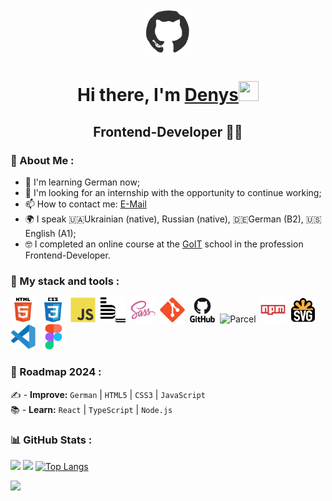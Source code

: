 <div align="center">
<img src="./images/github.gif" width="75"/>
<h1 align="center">Hi there, I'm <a href="https://github.com/lordponchik" target="_blank">Denys</a><img src="https://github.com/blackcater/blackcater/raw/main/images/Hi.gif" width="32" height="32"/></h1>
<h2 align="center">Frontend-Developer 👨‍💻</h2>
</div>

### 📖 About Me :


- 🧠 I'm learning German now;
- 📝 I'm looking for an internship with the opportunity to continue working;
- 📫 How to contact me: [E-Mail](strashnyuk.denis@icloud.com)  
- 🌍 I speak 🇺🇦Ukrainian (native), Russian (native), 🇩🇪German (B2), 🇺🇸English (A1);
- 🤓 I completed an online course at the [GoIT](https://goit.global/ua/) school in the profession Frontend-Developer.
  
### 🔨 My stack and tools :

<div>
  <img src="./icons/stack/html5.svg" title="HTML5" alt="HTML5" width="40" height="40"/>&nbsp;
  <img src="./icons/stack/css3.svg"  title="CSS3" alt="CSS3" width="40" height="40"/>&nbsp;
  <img src="./icons/stack/javascript.svg"  title="JS" alt="JS" width="40" height="40"/>&nbsp;
  <img src="./icons/stack/bem.svg" title="Bem" alt="Bem" width="40" height="40"/>&nbsp;
  <img src="./icons/stack/sass.svg" title="Sass" alt="Sass" width="40" height="40"/>&nbsp;
  <img src="./icons/stack/git.svg" title="Git" alt="Git" width="40" height="40"/>&nbsp;
  <img src="./icons/stack/github.svg" title="GitHub"  alt="GitHub" width="40"/>&nbsp;
  <img src="./icons/stack/parcel.avif" title="Parcel" alt="Parcel" width="40" height="40"/>&nbsp;
  <img src="./icons/stack/npm.svg" title="Npm" alt="Npm" width="40" height="40"/>&nbsp;
  <img src="./icons/stack/svg.png" title="Svg" alt="Svg" width="40" height="40"/>&nbsp;
  <img src="./icons/stack/vscode.svg" title="Visual Studio Code" alt="Visual Studio Code" width="40" height="40"/>&nbsp;
  <img src="./icons/stack/figma.svg" title="Figma" alt="Figma" width="40" height="40"/>&nbsp;
</div> 

### 🚀 Roadmap 2024 :

✍️ - **Improve:** `German` | `HTML5` | `CSS3` | `JavaScript` <br>
📚 - **Learn:** `React` | `TypeScript` | `Node.js` <br>


### 📊 GitHub Stats :

![](http://github-profile-summary-cards.vercel.app/api/cards/profile-details?username=lordponchik&theme=github)
![](http://github-profile-summary-cards.vercel.app/api/cards/stats?username=lordponchik&theme=github)
[![Top Langs](https://github-readme-stats.vercel.app/api/top-langs/?username=lordponchik&layout=compact)](https://github.com/lordponchik/github-readme-stats)  

<img src="https://www.codewars.com/users/LordPonchik/badges/large">
